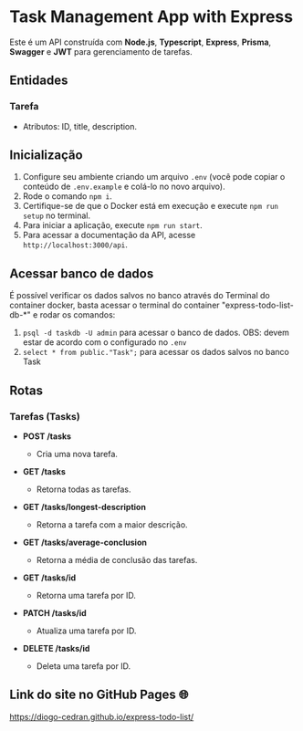 # Task Management App with Express

Este é um API construída com **Node.js**, **Typescript**, **Express**, **Prisma**, **Swagger** e **JWT** para gerenciamento de tarefas.

## Entidades

### Tarefa

- Atributos: ID, title, description.

## Inicialização

1. Configure seu ambiente criando um arquivo `.env` (você pode copiar o conteúdo de `.env.example` e colá-lo no novo arquivo).
2. Rode o comando `npm i`.
3. Certifique-se de que o Docker está em execução e execute `npm run setup` no terminal.
4. Para iniciar a aplicação, execute `npm run start`.
5. Para acessar a documentação da API, acesse `http://localhost:3000/api`.

## Acessar banco de dados

É possível verificar os dados salvos no banco através do Terminal do container docker, basta acessar o terminal do container "express-todo-list-db-*" e rodar os comandos:

1. `psql -d taskdb -U admin` para acessar o banco de dados. OBS: devem estar de acordo com o configurado no `.env`
2. `select * from public."Task";` para acessar os dados salvos no banco Task

## Rotas

### Tarefas (Tasks)

- **POST /tasks**

  - Cria uma nova tarefa.

- **GET /tasks**

  - Retorna todas as tarefas.

- **GET /tasks/longest-description**

  - Retorna a tarefa com a maior descrição.

- **GET /tasks/average-conclusion**

  - Retorna a média de conclusão das tarefas.

- **GET /tasks/id**

  - Retorna uma tarefa por ID.

- **PATCH /tasks/id**

  - Atualiza uma tarefa por ID.

- **DELETE /tasks/id**
  - Deleta uma tarefa por ID.

## Link do site no GitHub Pages 🌐

https://diogo-cedran.github.io/express-todo-list/
